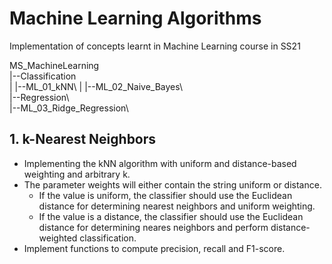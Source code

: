 # Machine Learning Algorithms
Implementation of concepts learnt in Machine Learning course in SS21

MS_MachineLearning\
|--Classification\
|    |--ML_01_kNN\ 
|    |--ML_02_Naive_Bayes\  
|--Regression\  
     |--ML_03_Ridge_Regression\

## 1. k-Nearest Neighbors
* Implementing the kNN algorithm with uniform and distance-based weighting and arbitrary k.
* The parameter weights will either contain the string uniform or distance.
    * If the value is uniform, the classifier should use the Euclidean distance for determining nearest neighbors and uniform weighting.
    * If the value is a distance, the classifier should use the Euclidean distance for determining neares neighbors and perform distance-weighted classification.
* Implement functions to compute precision, recall and F1-score.
